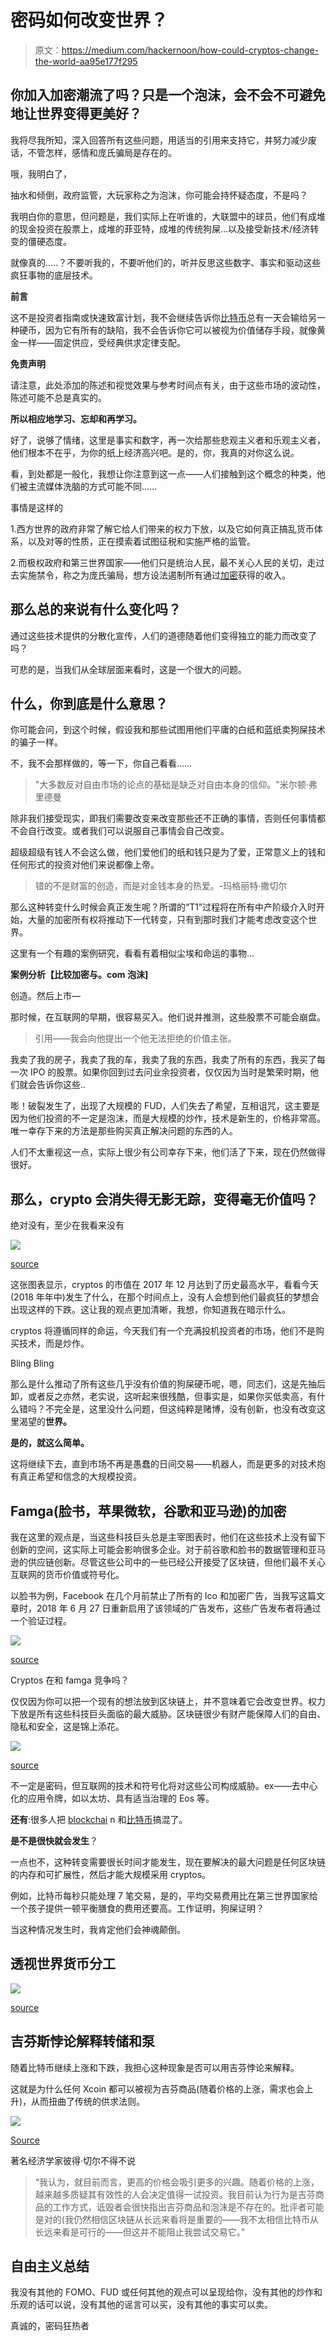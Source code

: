 # 密码如何改变世界？

> 原文：<https://medium.com/hackernoon/how-could-cryptos-change-the-world-aa95e177f295>

## 你加入加密潮流了吗？只是一个泡沫，会不会不可避免地让世界变得更美好？

我将尽我所知，深入回答所有这些问题，用适当的引用来支持它，并努力减少废话，不管怎样，感情和庞氏骗局是存在的。

哦，我明白了，

抽水和倾倒，政府监管，大玩家称之为泡沫，你可能会持怀疑态度，不是吗？

我明白你的意思，但问题是，我们实际上在听谁的，大联盟中的球员，他们有成堆的现金投资在股票上，成堆的菲亚特，成堆的传统狗屎…以及接受新技术/经济转变的僵硬态度。

就像真的…..？不要听我的，不要听他们的，听并反思这些数字、事实和驱动这些疯狂事物的底层技术。

**前言**

这不是投资者指南或快速致富计划，我不会继续告诉你[比特币](https://hackernoon.com/tagged/bitcoin)总有一天会输给另一种硬币，因为它有所有的缺陷，我不会告诉你它可以被视为价值储存手段，就像黄金一样——固定供应，受经典供求定律支配。

**免责声明**

请注意，此处添加的陈述和视觉效果与参考时间点有关，由于这些市场的波动性，陈述可能不总是真实的。

**所以相应地学习、忘却和再学习。**

好了，说够了情绪，这里是事实和数字，再一次给那些悲观主义者和乐观主义者，他们根本不在乎，为你的纸上经济高兴吧。是的，你，我真的对你这么说。

看，到处都是一般化，我想让你注意到这一点——人们接触到这个概念的种类，他们被主流媒体洗脑的方式可能不同……

事情是这样的

1.西方世界的政府非常了解它给人们带来的权力下放，以及它如何真正搞乱货币体系，以及对等的性质，正在摸索着试图征税和实施严格的监管。

2.而极权政府和第三世界国家——他们只是统治人民，最不关心人民的关切，走过去实施禁令，称之为庞氏骗局，想方设法遏制所有通过[加密](https://hackernoon.com/tagged/crypto)获得的收入。

## 那么总的来说有什么变化吗？

通过这些技术提供的分散化宣传，人们的道德随着他们变得独立的能力而改变了吗？

可悲的是，当我们从全球层面来看时，这是一个很大的问题。

## 什么，你到底是什么意思？

你可能会问，到这个时候，假设我和那些试图用他们平庸的白纸和蓝纸卖狗屎技术的骗子一样。

不，我不会那样做的，等一下，你自己看看……

> "大多数反对自由市场的论点的基础是缺乏对自由本身的信仰。"米尔顿·弗里德曼

除非我们接受现实，即我们需要改变来改变那些还不正确的事情，否则任何事情都不会自行改变。或者我们可以说服自己事情会自己改变。

超级超级有钱人不会这么做，他们爱他们的纸和钱只是为了爱，正常意义上的钱和任何形式的投资对他们来说都像上帝。

> 错的不是财富的创造，而是对金钱本身的热爱。-玛格丽特·撒切尔

那么这种转变什么时候会真正发生呢？所谓的“T1”过程将在所有中产阶级介入时开始，大量的加密所有权将推动下一代转变，只有到那时我们才能考虑改变这个世界。

这里有一个有趣的案例研究，看看有着相似尘埃和命运的事物…

**案例分析【比较加密与。com 泡沫]**

创造。然后上市—

那时候，在互联网的早期，很容易买入。他们说并推测，这些股票不可能会崩盘。

> 引用——我会向他提出一个他无法拒绝的价值主张。

我卖了我的房子，我卖了我的车，我卖了我的东西，我卖了所有的东西，我买了每一次 IPO 的股票。如果你回到过去问业余投资者，仅仅因为当时是繁荣时期，他们就会告诉你这些..

嘭！破裂发生了，出现了大规模的 FUD，人们失去了希望，互相诅咒，这主要是因为他们投资的不一定是泡沫，而是大规模的炒作，技术是新生的，价格非常高。唯一幸存下来的方法是那些购买真正解决问题的东西的人。

人们不太重视这一点，实际上很少有公司幸存下来，他们活了下来，现在仍然做得很好。

## 那么，crypto 会消失得无影无踪，变得毫无价值吗？

绝对没有，至少在我看来没有

![](img/af3ee8fdbb3f5120928d5d1dc350af18.png)

[source](https://steemitimages.com/0x0/https://cdn-images-1.medium.com/max/1242/1*CG3KIEpJUEh9o9KDyjUkRw.jpeg)

这张图表显示，cryptos 的市值在 2017 年 12 月达到了历史最高水平，看看今天(2018 年年中)发生了什么，在那个时间点上，没有人会想到他们最疯狂的梦想会出现这样的下跌。这让我的观点更加清晰，我想，你知道我在暗示什么。

cryptos 将遵循同样的命运，今天我们有一个充满投机投资者的市场，他们不是购买技术，而是炒作。

Bling Bling

那么是什么推动了所有这些几乎没有价值的狗屎硬币呢，嗯，同志们，这是先抽后卸，或者反之亦然，老实说，这听起来很残酷，但事实是，如果你买低卖高，有什么错吗？不完全是，这里没什么问题，但这纯粹是赌博，没有创新，也没有改变这里渴望的**世界。**

**是的，就这么简单。**

这将继续下去，直到市场不再是愚蠢的日间交易——机器人，而是更多的对技术抱有真正希望和信念的大规模投资。

## Famga(脸书，苹果微软，谷歌和亚马逊)的加密

我在这里的观点是，当这些科技巨头总是主宰图表时，他们在这些技术上没有留下创新的空间，这实际上可能会影响很多企业。对于前谷歌和脸书的数据管理和亚马逊的供应链创新。尽管这些公司中的一些已经公开接受了区块链，但他们最不关心互联网的货币价值或符号化。

以脸书为例，Facebook 在几个月前禁止了所有的 Ico 和加密广告，当我写这篇文章时，2018 年 6 月 27 日重新启用了该领域的广告发布，这些广告发布者将通过一个验证过程。

![](img/fbc2086fefff1a28a54b2272eb336d70.png)

[source](https://i1.wp.com/www.zerohedge.com/sites/default/files/images/user3303/imageroot/2017/08/08/20170808_crypto3.jpg)

Cryptos 在和 famga 竞争吗？

仅仅因为你可以把一个现有的想法放到区块链上，并不意味着它会改变世界。权力下放是所有这些科技巨头面临的最大威胁。区块链很少有财产能保障人们的自由、隐私和安全，这是锦上添花。

![](img/b1f481fcca99ee1a53bc9308c7a36a25.png)

[source](https://i1.wp.com/www.zerohedge.com/sites/default/files/images/user3303/imageroot/2017/08/08/20170808_crypto3.jpg)

不一定是密码，但互联网的技术和符号化将对这些公司构成威胁。ex——去中心化的应用令牌，如以太坊、具有适当治理的 Eos 等。

**还有**:很多人把 [blockchai](https://hackernoon.com/tagged/blockchain) n 和[比特币](https://hackernoon.com/tagged/bitcoin)搞混了。

**是不是很快就会发生**？

一点也不，这种转变需要很长时间才能发生，现在要解决的最大问题是任何区块链的内存和可扩展性，然后才能大规模采用 cryptos。

例如，比特币每秒只能处理 7 笔交易，是的，平均交易费用比在第三世界国家给一个孩子提供一顿平衡膳食的费用还要高。工作证明，狗屎证明？

当这种情况发生时，我肯定他们会神魂颠倒。

## 透视世界货币分工

![](img/72a5d0c9beb5371d930cb4cdbc2d8c20.png)

[source](https://steemitimages.com/0x0/https://ei.marketwatch.com/Multimedia/2017/06/21/Photos/MG/MW-FO937_Bitcoi_20170621155338_MG.jpg)

## 吉芬斯悖论解释转储和泵

随着比特币继续上涨和下跌，我担心这种现象是否可以用吉芬悖论来解释。

这就是为什么任何 Xcoin 都可以被视为吉芬商品(随着价格的上涨，需求也会上升)，从而扭曲了传统的供求法则。

![](img/308f866d1711a642117488cec4632989.png)

[Source](http://bobpattni.co.uk/wp-content/uploads/2018/05/image-result-for-pump-and-dump-crypto.jpeg)

著名经济学家彼得·切尔不得不说

> “我认为，就目前而言，更高的价格会吸引更多的兴趣。随着价格的上涨，越来越多质疑其有效性的人会决定值得一试投资。我目前认为行为是吉芬商品的工作方式，诋毁者会很快指出吉芬商品和泡沫是不存在的。批评者可能是对的(我仍然相信区块链从长远来看将是重要的——我不太相信比特币从长远来看是可行的——但这并不能阻止我尝试交易它。”

## 自由主义总结

我没有其他的 FOMO、FUD 或任何其他的观点可以呈现给你，没有其他的炒作和乐观的话可以说，没有其他的谣言可以买，没有其他的事实可以卖。

真诚的，密码狂热者